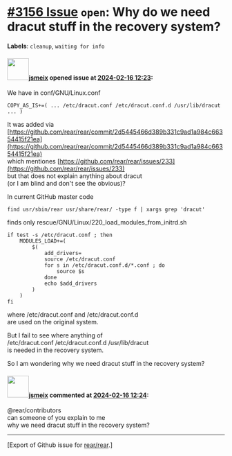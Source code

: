 [\#3156 Issue](https://github.com/rear/rear/issues/3156) `open`: Why do we need dracut stuff in the recovery system?
====================================================================================================================

**Labels**: `cleanup`, `waiting for info`

#### <img src="https://avatars.githubusercontent.com/u/1788608?u=925fc54e2ce01551392622446ece427f51e2f0ce&v=4" width="50">[jsmeix](https://github.com/jsmeix) opened issue at [2024-02-16 12:23](https://github.com/rear/rear/issues/3156):

We have in conf/GNU/Linux.conf

    COPY_AS_IS+=( ... /etc/dracut.conf /etc/dracut.conf.d /usr/lib/dracut ... )

It was added via  
[https://github.com/rear/rear/commit/2d5445466d389b331c9ad1a984c66354415f21ea](https://github.com/rear/rear/commit/2d5445466d389b331c9ad1a984c66354415f21ea)  
which mentiones
[https://github.com/rear/rear/issues/233](https://github.com/rear/rear/issues/233)  
but that does not explain anything about dracut  
(or I am blind and don't see the obvious)?

In current GitHub master code

    find usr/sbin/rear usr/share/rear/ -type f | xargs grep 'dracut'

finds only rescue/GNU/Linux/220\_load\_modules\_from\_initrd.sh

    if test -s /etc/dracut.conf ; then
        MODULES_LOAD+=(
            $(
                add_drivers=
                source /etc/dracut.conf
                for s in /etc/dracut.conf.d/*.conf ; do
                    source $s
                done
                echo $add_drivers
            )
        )
    fi

where /etc/dracut.conf and /etc/dracut.conf.d  
are used on the original system.

But I fail to see where anything of  
/etc/dracut.conf /etc/dracut.conf.d /usr/lib/dracut  
is needed in the recovery system.

So I am wondering why we need dracut stuff in the recovery system?

#### <img src="https://avatars.githubusercontent.com/u/1788608?u=925fc54e2ce01551392622446ece427f51e2f0ce&v=4" width="50">[jsmeix](https://github.com/jsmeix) commented at [2024-02-16 12:24](https://github.com/rear/rear/issues/3156#issuecomment-1948293621):

@rear/contributors  
can someone of you explain to me  
why we need dracut stuff in the recovery system?

------------------------------------------------------------------------

\[Export of Github issue for
[rear/rear](https://github.com/rear/rear).\]

